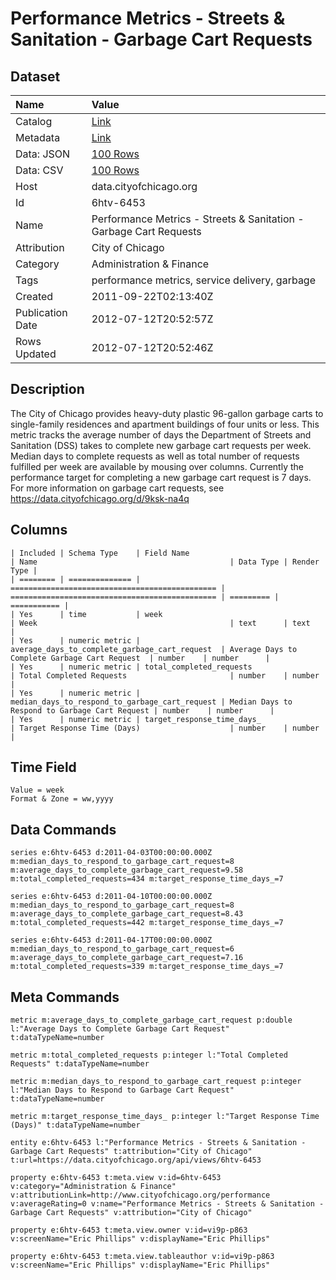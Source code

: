 # Performance Metrics - Streets & Sanitation - Garbage Cart Requests

## Dataset

| Name | Value |
| :--- | :---- |
| Catalog | [Link](https://catalog.data.gov/dataset/performance-metrics-streets-sanitation-garbage-cart-requests-3b6b7) |
| Metadata | [Link](https://data.cityofchicago.org/api/views/6htv-6453) |
| Data: JSON | [100 Rows](https://data.cityofchicago.org/api/views/6htv-6453/rows.json?max_rows=100) |
| Data: CSV | [100 Rows](https://data.cityofchicago.org/api/views/6htv-6453/rows.csv?max_rows=100) |
| Host | data.cityofchicago.org |
| Id | 6htv-6453 |
| Name | Performance Metrics - Streets & Sanitation - Garbage Cart Requests |
| Attribution | City of Chicago |
| Category | Administration & Finance |
| Tags | performance metrics, service delivery, garbage |
| Created | 2011-09-22T02:13:40Z |
| Publication Date | 2012-07-12T20:52:57Z |
| Rows Updated | 2012-07-12T20:52:46Z |

## Description

The City of Chicago provides heavy-duty plastic 96-gallon garbage carts to single-family residences and apartment buildings of four units or less. This metric tracks the average number of days the Department of Streets and Sanitation (DSS) takes to complete new garbage cart requests per week. Median days to complete requests as well as total number of requests fulfilled per week are available by mousing over columns. Currently the performance target for completing a new garbage cart request is 7 days. For more information on garbage cart requests, see https://data.cityofchicago.org/d/9ksk-na4q

## Columns

```ls
| Included | Schema Type    | Field Name                                     | Name                                           | Data Type | Render Type |
| ======== | ============== | ============================================== | ============================================== | ========= | =========== |
| Yes      | time           | week                                           | Week                                           | text      | text        |
| Yes      | numeric metric | average_days_to_complete_garbage_cart_request  | Average Days to Complete Garbage Cart Request  | number    | number      |
| Yes      | numeric metric | total_completed_requests                       | Total Completed Requests                       | number    | number      |
| Yes      | numeric metric | median_days_to_respond_to_garbage_cart_request | Median Days to Respond to Garbage Cart Request | number    | number      |
| Yes      | numeric metric | target_response_time_days_                     | Target Response Time (Days)                    | number    | number      |
```

## Time Field

```ls
Value = week
Format & Zone = ww,yyyy
```

## Data Commands

```ls
series e:6htv-6453 d:2011-04-03T00:00:00.000Z m:median_days_to_respond_to_garbage_cart_request=8 m:average_days_to_complete_garbage_cart_request=9.58 m:total_completed_requests=434 m:target_response_time_days_=7

series e:6htv-6453 d:2011-04-10T00:00:00.000Z m:median_days_to_respond_to_garbage_cart_request=8 m:average_days_to_complete_garbage_cart_request=8.43 m:total_completed_requests=442 m:target_response_time_days_=7

series e:6htv-6453 d:2011-04-17T00:00:00.000Z m:median_days_to_respond_to_garbage_cart_request=6 m:average_days_to_complete_garbage_cart_request=7.16 m:total_completed_requests=339 m:target_response_time_days_=7
```

## Meta Commands

```ls
metric m:average_days_to_complete_garbage_cart_request p:double l:"Average Days to Complete Garbage Cart Request" t:dataTypeName=number

metric m:total_completed_requests p:integer l:"Total Completed Requests" t:dataTypeName=number

metric m:median_days_to_respond_to_garbage_cart_request p:integer l:"Median Days to Respond to Garbage Cart Request" t:dataTypeName=number

metric m:target_response_time_days_ p:integer l:"Target Response Time (Days)" t:dataTypeName=number

entity e:6htv-6453 l:"Performance Metrics - Streets & Sanitation - Garbage Cart Requests" t:attribution="City of Chicago" t:url=https://data.cityofchicago.org/api/views/6htv-6453

property e:6htv-6453 t:meta.view v:id=6htv-6453 v:category="Administration & Finance" v:attributionLink=http://www.cityofchicago.org/performance v:averageRating=0 v:name="Performance Metrics - Streets & Sanitation - Garbage Cart Requests" v:attribution="City of Chicago"

property e:6htv-6453 t:meta.view.owner v:id=vi9p-p863 v:screenName="Eric Phillips" v:displayName="Eric Phillips"

property e:6htv-6453 t:meta.view.tableauthor v:id=vi9p-p863 v:screenName="Eric Phillips" v:displayName="Eric Phillips"
```